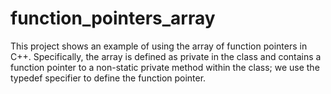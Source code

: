 # function_pointers_array

This project shows an example of using the array of function pointers in C++.
Specifically, the array is defined as private in the class and contains a function pointer to a non-static private method within the class; we use the typedef specifier to define the function pointer.
